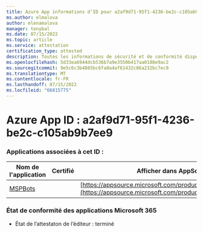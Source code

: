 ```yaml
---
title: Azure App informations d’ID pour a2af9d71-95f1-4236-be2c-c105ab9b7ee9
ms.author: elmalova
author: elenamalova
manager: tonybal
ms.date: 07/15/2022
ms.topic: article
ms.service: attestation
certification_type: attested
description: Toutes les informations de sécurité et de conformité disponibles pour a2af9d71-95f1-4236-be2c-c105ab9b7ee9.
ms.openlocfilehash: 5d33ea6944dcb536b7a9e3550b417aa0108e9ac2
ms.sourcegitcommit: 9e5c6c3b4885bc6fa0a4af61432c86a232bc7ec9
ms.translationtype: MT
ms.contentlocale: fr-FR
ms.lasthandoff: 07/15/2022
ms.locfileid: "66815775"
---
```

# <a name="azure-app-id-a2af9d71-95f1-4236-be2c-c105ab9b7ee9"></a>Azure App ID : a2af9d71-95f1-4236-be2c-c105ab9b7ee9


### <a name="apps-associated-with-this-id"></a>Applications associées à cet ID :
| **Nom de l'application** | **Certifié** | **Afficher dans AppSource** |
|--------------|---------------|-----------------------|
| [MSPBots](../forward/WA200001128.md) |  | [https://appsource.microsoft.com/product/office/WA200001128](https://appsource.microsoft.com/product/office/WA200001128) |

### <a name="microsoft-365-app-compliance-status"></a>État de conformité des applications Microsoft 365
- État de l’attestaton de l’éditeur : terminé
